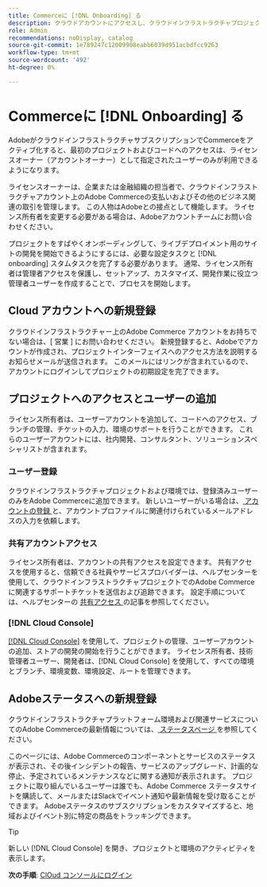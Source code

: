 ```yaml
---
title: Commerceに [!DNL Onboarding] る
description: クラウドアカウントにアクセスし、クラウドインフラストラクチャプロジェクトでAdobe Commerceを設定します。
role: Admin
recommendations: noDisplay, catalog
source-git-commit: 1e789247c12009908eabb6039d951acbdfcc9263
workflow-type: tm+mt
source-wordcount: '492'
ht-degree: 0%

---
```


# Commerceに [!DNL Onboarding] る

AdobeがクラウドインフラストラクチャサブスクリプションでCommerceをアクティブ化すると、最初のプロジェクトおよびコードへのアクセスは、ライセンスオーナー（アカウントオーナー）として指定されたユーザーのみが利用できるようになります。

ライセンスオーナーは、企業または金融組織の担当者で、クラウドインフラストラクチャアカウント上のAdobe Commerceの支払いおよびその他のビジネス関連の取引を管理します。 この人物はAdobeとの接点として機能します。 ライセンス所有者を変更する必要がある場合は、Adobeアカウントチームにお問い合わせください。

プロジェクトをすばやくオンボーディングして、ライブデプロイメント用のサイトの開発を開始できるようにするには、必要な設定タスクと [!DNL onboarding] スタムタスクを完了する必要があります。 通常、ライセンス所有者は管理者アクセスを保護し、セットアップ、カスタマイズ、開発作業に役立つ管理者ユーザーを作成することで、プロセスを開始します。

## Cloud アカウントへの新規登録

クラウドインフラストラクチャー上のAdobe Commerce アカウントをお持ちでない場合は、[ 営業 ] にお問い合わせください。 新規登録すると、Adobeでアカウントが作成され、プロジェクトインターフェイスへのアクセス方法を説明するお知らせメールが送信されます。 このメールにはリンクが含まれているので、アカウントにログインしてプロジェクトの初期設定を完了できます。

## プロジェクトへのアクセスとユーザーの追加

ライセンス所有者は、ユーザーアカウントを追加して、コードへのアクセス、ブランチの管理、チケットの入力、環境のサポートを行うことができます。 これらのユーザーアカウントには、社内開発、コンサルタント、ソリューションスペシャリストが含まれます。

### ユーザー登録

クラウドインフラストラクチャプロジェクトおよび環境では、登録済みユーザーのみをAdobe Commerceに追加できます。 新しいユーザーがいる場合は、[ アカウントの登録 ](https://account.magento.com/customer/account/login/) と、アカウントプロファイルに関連付けられているメールアドレスの入力を依頼します。

### 共有アカウントアクセス

ライセンス所有者は、アカウントの共有アクセスを設定できます。 共有アクセスを使用すると、信頼できる社員やサービスプロバイダーは、ヘルプセンターを使用して、クラウドインフラストラクチャプロジェクトでのAdobe Commerceに関連するサポートチケットを送信および追跡できます。 設定手順については、ヘルプセンターの [ 共有アクセス ] の記事を参照してください。

### [!DNL Cloud Console]

[[!DNL Cloud Console]](cloud-console.md) を使用して、プロジェクトの管理、ユーザーアカウントの追加、ストアの開発の開始を行うことができます。 ライセンス所有者、技術管理者ユーザー、開発者は、[!DNL Cloud Console] を使用して、すべての環境とブランチ、環境変数、環境設定、ルートを管理できます。

## Adobeステータスへの新規登録

クラウドインフラストラクチャプラットフォーム環境および関連サービスについてのAdobe Commerceの最新情報については、[ ステータスページ ] を参照してください。

このページには、Adobe Commerceのコンポーネントとサービスのステータスが表示され、その後インシデントの報告、サービスのアップグレード、計画的な停止、予定されているメンテナンスなどに関する通知が表示されます。 プロジェクトに取り組んでいるユーザーは誰でも、Adobe Commerce ステータスサイトを購読して、メールまたはSlackでイベント通知や最新情報を受け取ることができます。 Adobeステータスのサブスクリプションをカスタマイズすると、地域およびイベント別に特定の商品をトラッキングできます。

>[!TIP]
>
> 新しい [!DNL Cloud Console] を開き、プロジェクトと環境のアクティビティを表示します。
>
>**次の手順**: [ClOud コンソールにログイン ](cloud-console.md)

<!-- link definitions -->

[売上]: https://business.adobe.com/products/magento/get-demo.html
[共有アクセス]: https://experienceleague.adobe.com/docs/commerce-knowledge-base/kb/help-center-guide/magento-help-center-user-guide.html#shared-access
[ステータスページ]: https://status.adobe.com/products/503473
